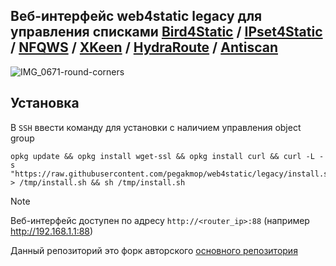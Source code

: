 ## Веб-интерфейс web4static legacy для управления списками [Bird4Static](https://github.com/DennoN-RUS/Bird4Static) / [IPset4Static](https://github.com/DennoN-RUS/IPset4Static) / [NFQWS](https://github.com/Anonym-tsk/nfqws-keenetic) / [XKeen](https://github.com/Skrill0/XKeen) / [HydraRoute](https://github.com/Ground-Zerro/HydraRoute) / [Antiscan](https://github.com/dimon27254/antiscan)

![IMG_0671-round-corners](https://github.com/user-attachments/assets/8b0e44b3-bf50-464f-b389-04a7e8f8f29c)

## Установка

В `SSH` ввести команду для установки с наличием управления object group 
```shell
opkg update && opkg install wget-ssl && opkg install curl && curl -L -s "https://raw.githubusercontent.com/pegakmop/web4static/legacy/install.sh" > /tmp/install.sh && sh /tmp/install.sh
```

> [!NOTE]
> Веб-интерфейс доступен по адресу `http://<router_ip>:88` (например http://192.168.1.1:88)<br/>


Данный репозиторий это форк авторского [основного репозитория](https://github.com/spatiumstas/web4static)
